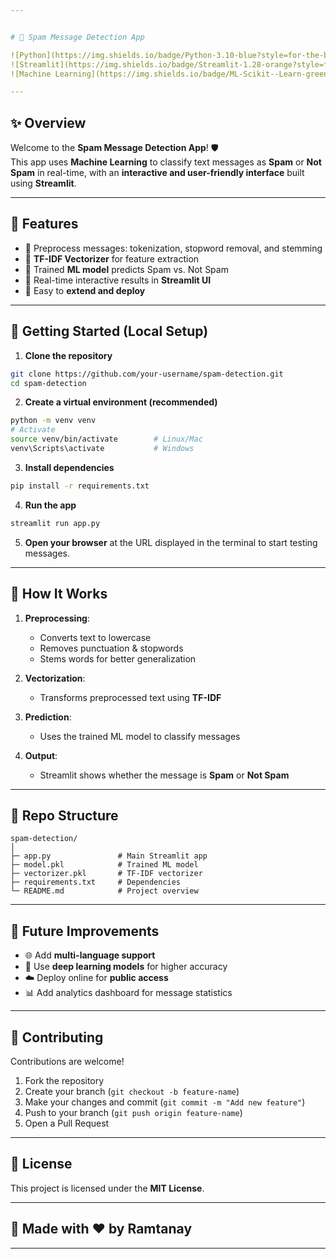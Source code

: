 ```yaml
---


# 📨 Spam Message Detection App

![Python](https://img.shields.io/badge/Python-3.10-blue?style=for-the-badge&logo=python)
![Streamlit](https://img.shields.io/badge/Streamlit-1.28-orange?style=for-the-badge&logo=streamlit)
![Machine Learning](https://img.shields.io/badge/ML-Scikit--Learn-green?style=for-the-badge)

---
```


## ✨ Overview
Welcome to the **Spam Message Detection App**! 🛡️  
This app uses **Machine Learning** to classify text messages as **Spam** or **Not Spam** in real-time, with an **interactive and user-friendly interface** built using **Streamlit**.

---

## 🌟 Features
- 🔹 Preprocess messages: tokenization, stopword removal, and stemming  
- 🔹 **TF-IDF Vectorizer** for feature extraction  
- 🔹 Trained **ML model** predicts Spam vs. Not Spam  
- 🔹 Real-time interactive results in **Streamlit UI**  
- 🔹 Easy to **extend and deploy**  

---


## 🚀 Getting Started (Local Setup)
1. **Clone the repository**
```bash
git clone https://github.com/your-username/spam-detection.git
cd spam-detection
````

2. **Create a virtual environment (recommended)**

```bash
python -m venv venv
# Activate
source venv/bin/activate        # Linux/Mac
venv\Scripts\activate           # Windows
```

3. **Install dependencies**

```bash
pip install -r requirements.txt
```

4. **Run the app**

```bash
streamlit run app.py
```

5. **Open your browser** at the URL displayed in the terminal to start testing messages.

---

## 🧠 How It Works

1. **Preprocessing**:

   * Converts text to lowercase
   * Removes punctuation & stopwords
   * Stems words for better generalization

2. **Vectorization**:

   * Transforms preprocessed text using **TF-IDF**

3. **Prediction**:

   * Uses the trained ML model to classify messages

4. **Output**:

   * Streamlit shows whether the message is **Spam** or **Not Spam**

---

## 📁 Repo Structure

```
spam-detection/
│
├─ app.py               # Main Streamlit app
├─ model.pkl            # Trained ML model
├─ vectorizer.pkl       # TF-IDF vectorizer
├─ requirements.txt     # Dependencies
└─ README.md            # Project overview
```

---

## 🔮 Future Improvements

* 🌐 Add **multi-language support**
* 🤖 Use **deep learning models** for higher accuracy
* ☁️ Deploy online for **public access**
* 📊 Add analytics dashboard for message statistics

---

## 🤝 Contributing

Contributions are welcome!

1. Fork the repository
2. Create your branch (`git checkout -b feature-name`)
3. Make your changes and commit (`git commit -m "Add new feature"`)
4. Push to your branch (`git push origin feature-name`)
5. Open a Pull Request

---

## 📄 License

This project is licensed under the **MIT License**.

---

## 🎉 Made with ❤️ by Ramtanay

---
